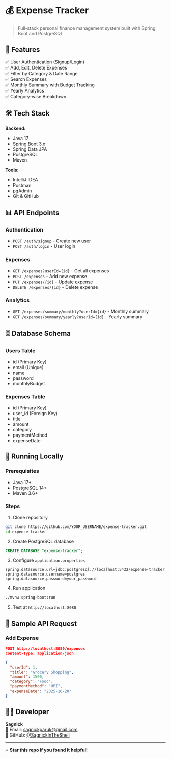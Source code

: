 # 💰 Expense Tracker

> Full-stack personal finance management system built with Spring Boot and PostgreSQL

## 🚀 Features

✅ User Authentication (Signup/Login)  
✅ Add, Edit, Delete Expenses  
✅ Filter by Category & Date Range  
✅ Search Expenses  
✅ Monthly Summary with Budget Tracking  
✅ Yearly Analytics  
✅ Category-wise Breakdown

## 🛠️ Tech Stack

**Backend:**
- Java 17
- Spring Boot 3.x
- Spring Data JPA
- PostgreSQL
- Maven

**Tools:**
- IntelliJ IDEA
- Postman
- pgAdmin
- Git & GitHub

## 📊 API Endpoints

### Authentication
- `POST /auth/signup` - Create new user
- `POST /auth/login` - User login

### Expenses
- `GET /expenses?userId={id}` - Get all expenses
- `POST /expenses` - Add new expense
- `PUT /expenses/{id}` - Update expense
- `DELETE /expenses/{id}` - Delete expense

### Analytics
- `GET /expenses/summary/monthly?userId={id}` - Monthly summary
- `GET /expenses/summary/yearly?userId={id}` - Yearly summary

## 🗄️ Database Schema

### Users Table
- id (Primary Key)
- email (Unique)
- name
- password
- monthlyBudget

### Expenses Table
- id (Primary Key)
- user_id (Foreign Key)
- title
- amount
- category
- paymentMethod
- expenseDate

## 🏃 Running Locally

### Prerequisites
- Java 17+
- PostgreSQL 14+
- Maven 3.6+

### Steps

1. Clone repository
```bash
git clone https://github.com/YOUR_USERNAME/expense-tracker.git
cd expense-tracker
```

2. Create PostgreSQL database
```sql
CREATE DATABASE "expense-tracker";
```

3. Configure `application.properties`
```properties
spring.datasource.url=jdbc:postgresql://localhost:5432/expense-tracker
spring.datasource.username=postgres
spring.datasource.password=your_password
```

4. Run application
```bash
./mvnw spring-boot:run
```

5. Test at `http://localhost:8080`

## 📝 Sample API Request

### Add Expense
```json
POST http://localhost:8080/expenses
Content-Type: application/json

{
  "userId": 1,
  "title": "Grocery Shopping",
  "amount": 1500,
  "category": "Food",
  "paymentMethod": "UPI",
  "expenseDate": "2025-10-20"
}
```

## 👨‍💻 Developer

**Sagnick**  
📧 Email: sagnickparuk@gmail.com  
🔗 GitHub: [@SagnickInTheShell](https://github.com/YOUR_USERNAME)

---

⭐ **Star this repo if you found it helpful!**
